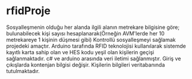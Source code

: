# rfidProje
Sosyalleşmenin olduğu her alanda ilgili alanın metrekare bilgisine göre; bulunabilecek kişi sayısı hesaplanarak(Örneğin AVM'lerde her 10 metrekareye 1 kişinin düşmesi gibi) 
Kontrollü sosyalleşmeyi sağlamak projedeki amaçtır.
Arduino tarafında RFID teknolojisi kullanılarak sistemde kayıtlı karta sahip olan ve HES kodu yeşil olan kişilerin geçişi sağlanmaktadır. c# ve arduino arasında veri iletimi sağlanmıştır.
Giriş ve çıkışlarda kontenjan bilgisi değişir. Kişilerin bilgileri veritabanında tutulmaktadır.

